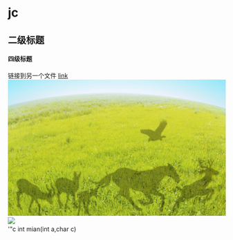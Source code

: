 # jc
## 二级标题
#### 四级标题
链接到另一个文件 [link](second.md)
<br>
<img src="1.jpg">
<br>
<img src="https://gimg2.baidu.com/image_search/src=http%3A%2F%2Fupload-images.jianshu.io%2Fupload_images%2F14796736-51b118e1317fb7da.jpg&refer=http%3A%2F%2Fupload-images.jianshu.io&app=2002&size=f9999,10000&q=a80&n=0&g=0n&fmt=jpeg?sec=1622274617&t=e273d5b2914563654306942cc3297bfa">
<br>
'"c
int mian(int a,char c)
